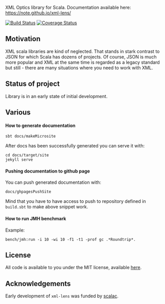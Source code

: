 XML Optics library for Scala. Documentation available here: https://note.github.io/xml-lens/

[![Build Status](https://api.travis-ci.org/note/xml-lens.svg)](https://travis-ci.org/note/xml-lens)
[![Coverage Status](https://coveralls.io/repos/github/note/xml-lens/badge.svg?branch=master)](https://coveralls.io/github/note/xml-lens?branch=master)


## Motivation

XML scala libraries are kind of neglected. That stands in stark contrast to JSON for which Scala has dozens of projects.
Of course, JSON is much more popular and XML at the same time is regarded as a legacy standard but still - there are many situations where you need to work with XML.

## Status of project

Library is in an early state of initial development.

## Various

#### How to generate documentation

```
sbt docs/makeMicrosite
```

After docs has been successfully generated you can serve it with:

```
cd docs/target/site
jekyll serve
```

#### Pushing documentation to github page

You can push generated documentation with:

```
docs/ghpagesPushSite
```

Mind that you have to have access to push to repository defined in `build.sbt` to make above snippet work.

#### How to run JMH benchmark
 
Example:

```
bench/jmh:run -i 10 -wi 10 -f1 -t1 -prof gc .*Roundtrip*.
```

## License

All code is available to you under the MIT license, available [here](https://github.com/note/xml-lens/blob/master/LICENSE).


## Acknowledgements

Early development of `xml-lens` was funded by [scalac](https://scalac.io/).
